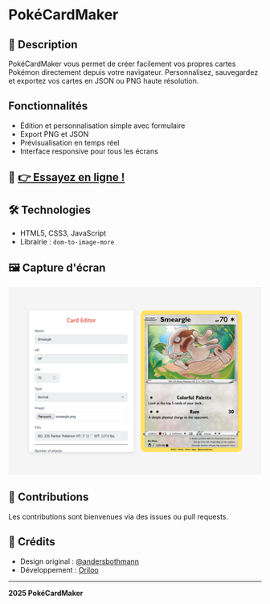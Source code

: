 # PokéCardMaker

## 🎴 Description
PokéCardMaker vous permet de créer facilement vos propres cartes Pokémon directement depuis votre navigateur. Personnalisez, sauvegardez et exportez vos cartes en JSON ou PNG haute résolution.

## Fonctionnalités
- Édition et personnalisation simple avec formulaire
- Export PNG et JSON
- Prévisualisation en temps réel
- Interface responsive pour tous les écrans

## 📌 [👉 Essayez en ligne !](https://Oriloo.github.io/PokeCardMaker)

## 🛠️ Technologies
- HTML5, CSS3, JavaScript
- Librairie : `dom-to-image-more`

## 🖼️ Capture d'écran
![Capture d'écran](./assets/screenshot.png)

## 📢 Contributions
Les contributions sont bienvenues via des issues ou pull requests.

## 🎨 Crédits
- Design original : [@andersbothmann](https://www.figma.com/community/file/1223615632548850776)
- Développement : [Oriloo](https://github.com/Oriloo)

---

**2025 PokéCardMaker**
